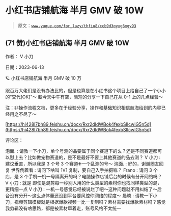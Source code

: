 # 小红书店铺航海 半月 GMV 破 10W

> 原文：[`www.yuque.com/for_lazy/thfiu8/ccb9d3qyxg6mgy93`](https://www.yuque.com/for_lazy/thfiu8/ccb9d3qyxg6mgy93)



## (71 赞)小红书店铺航海 半月 GMV 破 10W 

作者： V 小刀 

日期：2023-06-13 

🪐 小红书店铺航海 半月 GMV 破 10 万 

跟百万大佬们是没有办法比的，但是也算是在小红书这个项目上给自己了一个小小的“交代[OK]”～ 趁今天中午有空，简短的分享一下自己在从 0-1 上的几点经验～ 

注：非操作流程文档，更多在于经验分享，操作和基础知识相信航海给到的内容已经用之不尽了～ 

[https://hi428l7bh89.feishu.cn/docx/Rxr2dIdWBok4fexbSlIcwIG5n5d](https://hi428l7bh89.feishu.cn/docx/Rxr2dIdWBok4fexbSlIcwIG5n5d) 

评论区： 

泡面. : 请教一下小刀，单个号测的品要属于同个赛道下的么？还是不同赛道都可以怼上去？比如做宠物赛道的，是不是最好不要上其他赛道的品去测？ V 小刀 : 建议垂直，所以我是 3 个号 3 个赛道➕一个乱测的号～ 泡面. : 好的，谢谢圈友回复 世界倒着看 : 请问下啥叫 1V1 复制，要自己入手拍摄嘛？ Frano : 请问 3 个店，是 3 个手机一机一号隔离开的吗？电脑操作店铺后台的时候有分开网络吗？ V 小刀 : 就是 即使是混剪每一秒别人用的什么类型的素材你也找同样类型的混，更精细一点 V 小刀 : 一机一号感觉已经被说烂了吧～这种问题就不用纠结了～后台没有分开～这么点体量还没到平台要风控你网络的程度～ 晨晓 : 请教一下小刀，视频剪辑模板就是根据爆款视频一比一复制吗？素材需要找爆款素材吗？感觉我剪辑没有啥思路，都是被素材牵着走，账号风格不太统一